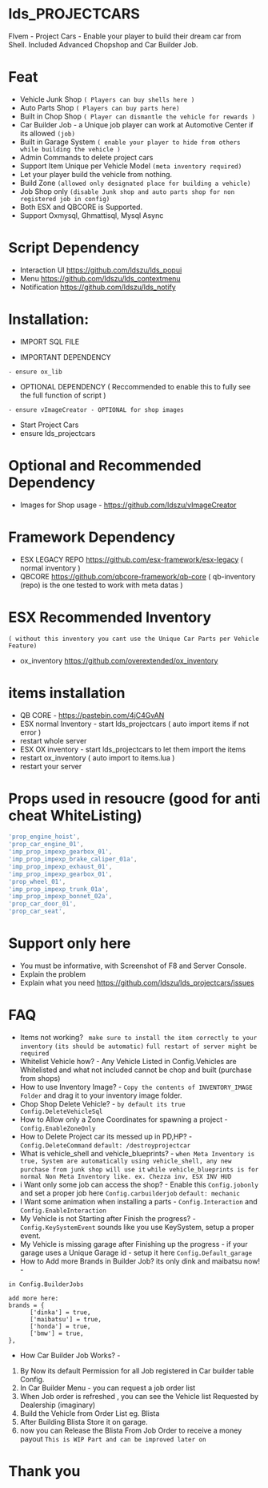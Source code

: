 # lds_PROJECTCARS
FIvem - Project Cars - Enable your player to build their dream car from Shell. Included Advanced Chopshop and Car Builder Job.

# Feat
- Vehicle Junk Shop `( Players can buy shells here )`
- Auto Parts Shop `( Players can buy parts here)`
- Built in Chop Shop `( Player can dismantle the vehicle for rewards )`
- Car Builder Job - a Unique job player can work at Automotive Center if its allowed  `(job)`
- Built in Garage System `( enable your player to hide from others while building the vehicle )`
- Admin Commands to delete project cars
- Support Item Unique per Vehicle Model `(meta inventory required)`
- Let your player build the vehicle from nothing.
- Build Zone `(allowed only designated place for building a vehicle)`
- Job Shop only `(disable Junk shop and auto parts shop for non registered job in config)`
- Both ESX and QBCORE is Supported.
- Support Oxmysql, Ghmattisql, Mysql Async


# Script Dependency
- Interaction UI https://github.com/ldszu/lds_popui
- Menu https://github.com/ldszu/lds_contextmenu
- Notification https://github.com/ldszu/lds_notify

# Installation:
- IMPORT SQL FILE

- IMPORTANT DEPENDENCY
```
- ensure ox_lib
```
- OPTIONAL DEPENDENCY ( Reccommended to enable this to fully see the full function of script )
```
- ensure vImageCreator - OPTIONAL for shop images
```
- Start Project Cars
- ensure lds_projectcars

# Optional and Recommended Dependency
- Images for Shop usage - https://github.com/ldszu/vImageCreator

# Framework Dependency 
- ESX LEGACY REPO https://github.com/esx-framework/esx-legacy ( normal inventory )
- QBCORE https://github.com/qbcore-framework/qb-core ( qb-inventory (repo) is the one tested to work with meta datas )
# ESX Recommended Inventory 
`( without this inventory you cant use the Unique Car Parts per Vehicle Feature)`
- ox_inventory https://github.com/overextended/ox_inventory

# items installation
- QB CORE - https://pastebin.com/4jC4GvAN
- ESX normal Inventory - start lds_projectcars ( auto import items if not error )
- restart whole server
- ESX OX inventory - start lds_projectcars to let them import the items
- restart ox_inventory ( auto import to items.lua )
- restart your server


# Props used in resoucre (good for anti cheat WhiteListing)

```lua
'prop_engine_hoist',
'prop_car_engine_01',
'imp_prop_impexp_gearbox_01',
'imp_prop_impexp_brake_caliper_01a',
'imp_prop_impexp_exhaust_01',
'imp_prop_impexp_gearbox_01',
'prop_wheel_01',
'imp_prop_impexp_trunk_01a',
'imp_prop_impexp_bonnet_02a',
'prop_car_door_01',
'prop_car_seat',
```

# Support only here
- You must be informative, with Screenshot of F8 and Server Console.
- Explain the problem
- Explain what you need
https://github.com/ldszu/lds_projectcars/issues

# FAQ
- Items not working? ` make sure to install the item correctly to your inventory` `(its should be automatic)` `full restart of server might be required`
- Whitelist Vehicle how? - Any Vehicle Listed in Config.Vehicles are Whitelisted and what not included cannot be chop and built (purchase from shops)
- How to use Inventory Image? - `Copy the contents of INVENTORY_IMAGE Folder` and drag it to your inventory image folder.
- Chop Shop Delete Vehicle? - `by default its true Config.DeleteVehicleSql`
- How to Allow only a Zone Coordinates for spawning a project - `Config.EnableZoneOnly`
- How to Delete Project car its messed up in PD,HP? - `Config.DeleteCommand` `default: /destroyprojectcar`
- What is vehicle_shell and vehicle_blueprints? - `when Meta Inventory is true, System are automatically using vehicle_shell, any new purchase from junk shop will use it` `while vehicle_blueprints is for normal Non Meta Inventory like. ex. Chezza inv, ESX INV HUD`
- i Want only some job can access the shop? - Enable this `Config.jobonly` and set a proper job here `Config.carbuilderjob` `default: mechanic`
- I Want some animation when installing a parts - `Config.Interaction` and `Config.EnableInteraction`
- My Vehicle is not Starting after Finish the progress? - `Config.KeySystemEvent` sounds like you use KeySystem, setup a proper event.
- My Vehicle is missing garage after Finishing up the progress - if your garage uses a Unique Garage id - setup it here `Config.Default_garage`
- How to Add more Brands in Builder Job? its only dink and maibatsu now! - 
```
in Config.BuilderJobs

add more here:
brands = {
      ['dinka'] = true,
      ['maibatsu'] = true,
      ['honda'] = true,
      ['bmw'] = true,
},
```
- How Car Builder Job Works? - 
1. By Now its default Permission for all Job registered in Car builder table Config.
2. In Car Builder Menu - you can request a job order list
3. When Job order is refreshed , you can see the Vehicle list Requested by Dealership (imaginary)
4. Build the Vehicle from Order List eg. Blista
5. After Building Blista Store it on garage.
6. now you can Release the Blista From Job Order to receive a money payout
` This is WIP Part and can be improved later on `

# Thank you
